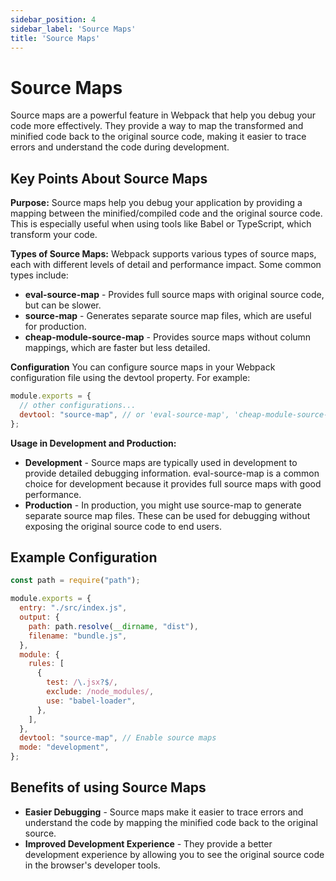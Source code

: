 ```yaml
---
sidebar_position: 4
sidebar_label: 'Source Maps'
title: 'Source Maps'
---
```


# Source Maps

Source maps are a powerful feature in Webpack that help you debug your code more effectively. They provide a way to map the transformed and minified code back to the original source code, making it easier to trace errors and understand the code during development.

## Key Points About Source Maps

**Purpose:** Source maps help you debug your application by providing a mapping between the minified/compiled code and the original source code. This is especially useful when using tools like Babel or TypeScript, which transform your code.

**Types of Source Maps:** Webpack supports various types of source maps, each with different levels of detail and performance impact. Some common types include:

- **eval-source-map** - Provides full source maps with original source code, but can be slower.
- **source-map** - Generates separate source map files, which are useful for production.
- **cheap-module-source-map** - Provides source maps without column mappings, which are faster but less detailed.

**Configuration** You can configure source maps in your Webpack configuration file using the devtool property. For example:

```jsx
module.exports = {
  // other configurations...
  devtool: "source-map", // or 'eval-source-map', 'cheap-module-source-map', etc.
};
```

**Usage in Development and Production:**

- **Development** - Source maps are typically used in development to provide detailed debugging information. eval-source-map is a common choice for development because it provides full source maps with good performance.
- **Production** - In production, you might use source-map to generate separate source map files. These can be used for debugging without exposing the original source code to end users.

## Example Configuration

```jsx
const path = require("path");

module.exports = {
  entry: "./src/index.js",
  output: {
    path: path.resolve(__dirname, "dist"),
    filename: "bundle.js",
  },
  module: {
    rules: [
      {
        test: /\.jsx?$/,
        exclude: /node_modules/,
        use: "babel-loader",
      },
    ],
  },
  devtool: "source-map", // Enable source maps
  mode: "development",
};
```

## Benefits of using Source Maps

- **Easier Debugging** - Source maps make it easier to trace errors and understand the code by mapping the minified code back to the original source.
- **Improved Development Experience** - They provide a better development experience by allowing you to see the original source code in the browser's developer tools.
